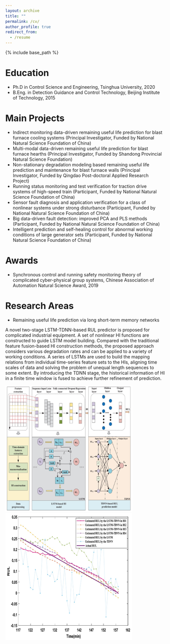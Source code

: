 ```yaml
---
layout: archive
title: ""
permalink: /cv/
author_profile: true
redirect_from:
  - /resume
---
```


{% include base_path %}

Education
======
* Ph.D in Control Science and Engineering, Tsinghua University, 2020
* B.Eng. in Detection Guidance and Control Technology, Beijing Institute of Technology, 2015

Main Projects
======
* Indirect monitoring data-driven remaining useful life prediction for blast furnace cooling systems (Principal Investigator, Funded by National Natural Science Foundation of China)
* Multi-modal data-driven remaining useful life prediction for blast furnace hearths (Principal Investigator, Funded by Shandong Provincial Natural Science Foundation)
* Non-stationary degradation modeling based remaining useful life prediction and maintenance for blast furnace walls (Principal Investigator, Funded by Qingdao Post-doctoral Applied Research Project)
* Running status monitoring and test verification for traction drive systems of high-speed train (Participant, Funded by National Natural Science Foundation of China)
* Sensor fault diagnosis and application verification for a class of nonlinear systems under strong disturbance (Participant, Funded by National Natural Science Foundation of China)
* Big data-driven fault detection: improved PCA and PLS methods (Participant, Funded by National Natural Science Foundation of China)
* Intelligent prediction and self-healing control for abnormal working conditions of large generator sets (Participant, Funded by National Natural Science Foundation of China)

Awards
======
* Synchronous control and running safety monitoring theory of complicated cyber-physical group systems, Chinese Association of Automation Natural Science Award, 2019

Research Areas
======
* Remaining useful life prediction via long short-term memory networks

A novel two-stage LSTM-TDNN-based RUL predictor is proposed for complicated industrial equipment. A set of nonlinear HI functions are constructed to guide LSTM model building. Compared with the traditional feature fusion-based HI construction methods, the proposed approach considers various degradation rates and can be applied to a variety of working conditions. A series of LSTMs are used to build the mapping relations from individual time-series feature sets to the HIs, aligning time scales of data and solving the problem of unequal length sequences to some extent. By introducing the TDNN stage, the historical information of HI in a finite time window is fused to achieve further refinement of prediction.

<img src="https://raw.githubusercontent.com/crazy0066/Xiaopeng.Xi/refs/heads/master/images/fig1.png" alt="Architecture of the proposed LSTM-TDNN-based RUL predictor" width="400" height="400">

<img src="https://raw.githubusercontent.com/crazy0066/Xiaopeng.Xi/refs/heads/master/images/fig2.png" alt="Comparison of RUL prediction results between one-stage and two-stage approaches" width="400" height="400">
